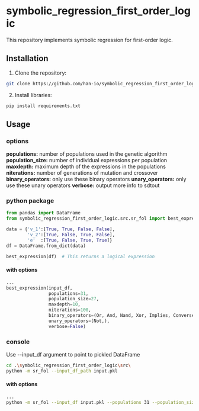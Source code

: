 # symbolic_regression_first_order_logic

This repository implements symbolic regression for first-order logic.

## Installation

1. Clone the repository:

```bash
git clone https://github.com/han-io/symbolic_regression_first_order_logic
```

2. Install libraries:

```bash
pip install requirements.txt
```

## Usage

### options
**populations:** number of populations used in the genetic algorithm  
**population_size:** number of individual expressions per population  
**maxdepth:** maximum depth of the expressions in the populations  
**niterations:** number of generations of mutation and crossover 
**binary_operators:** only use these binary operators 
**unary_operators:** only use these unary operators
**verbose:** output more info to sdtout

### python package
```python
from pandas import DataFrame
from symbolic_regression_first_order_logic.src.sr_fol import best_expression, Not, Or, And, Nand, Xor, Implies, Converse

data = {'v_1':[True, True, False, False], 
        'v_2':[True, False, True, False],
        'e'  :[True, False, True, True]}
df = DataFrame.from_dict(data)

best_expression(df)  # This returns a logical expression
```
#### with options
```python
...
best_expression(input_df, 
                populations=31, 
                population_size=27, 
                maxdepth=10, 
                niterations=100,
                binary_operators=(Or, And, Nand, Xor, Implies, Converse),
                unary_operators=(Not,),
                verbose=False)
```
### console
Use --input_df argument to point to pickled DataFrame
```bash
cd .\symbolic_regression_first_order_logic\src\
python -m sr_fol --input_df_path input.pkl
```
#### with options
```bash
...
python -m sr_fol --input_df input.pkl --populations 31 --population_size 27 --maxdepth 10 --niteration 100 --binary_operators all_or_and_nand_xor_implies_converse --unary_operators all_not --verbose
```